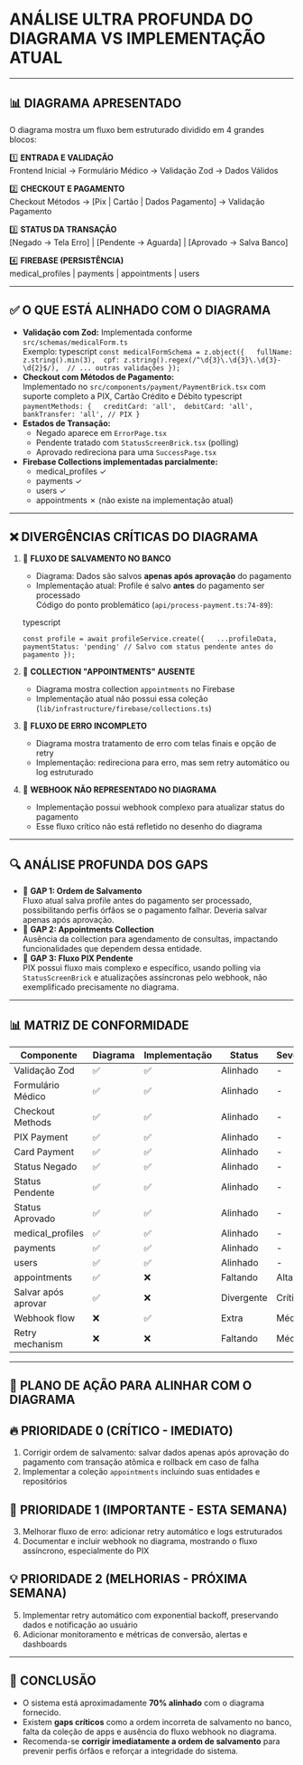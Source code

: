 # ANÁLISE ULTRA PROFUNDA DO DIAGRAMA VS IMPLEMENTAÇÃO ATUAL

---

## 📊 DIAGRAMA APRESENTADO

O diagrama mostra um fluxo bem estruturado dividido em 4 grandes blocos:

1️⃣ **ENTRADA E VALIDAÇÃO**  
Frontend Inicial → Formulário Médico → Validação Zod → Dados Válidos

2️⃣ **CHECKOUT E PAGAMENTO**  
Checkout Métodos → [Pix | Cartão | Dados Pagamento] → Validação Pagamento

3️⃣ **STATUS DA TRANSAÇÃO**  
[Negado → Tela Erro] | [Pendente → Aguarda] | [Aprovado → Salva Banco]

4️⃣ **FIREBASE (PERSISTÊNCIA)**  
medical_profiles | payments | appointments | users

---

## ✅ O QUE ESTÁ ALINHADO COM O DIAGRAMA

- **Validação com Zod:** Implementada conforme `src/schemas/medicalForm.ts`  
   Exemplo:
  typescript
  `const medicalFormSchema = z.object({   fullName: z.string().min(3),  cpf: z.string().regex(/^\d{3}\.\d{3}\.\d{3}-\d{2}$/),  // ... outras validações });`
- **Checkout com Métodos de Pagamento:**  
   Implementado no `src/components/payment/PaymentBrick.tsx` com suporte completo a PIX, Cartão Crédito e Débito
  typescript
  `paymentMethods: {   creditCard: 'all',  debitCard: 'all',  bankTransfer: 'all', // PIX }`
- **Estados de Transação:**
  - Negado aparece em `ErrorPage.tsx`
  - Pendente tratado com `StatusScreenBrick.tsx` (polling)
  - Aprovado redireciona para uma `SuccessPage.tsx`
- **Firebase Collections implementadas parcialmente:**
  - medical_profiles ✓
  - payments ✓
  - users ✓
  - appointments ✗ (não existe na implementação atual)

---

## ❌ DIVERGÊNCIAS CRÍTICAS DO DIAGRAMA

1. 🔴 **FLUXO DE SALVAMENTO NO BANCO**

   - Diagrama: Dados são salvos **apenas após aprovação** do pagamento
   - Implementação atual: Profile é salvo **antes** do pagamento ser processado  
      Código do ponto problemático (`api/process-payment.ts:74-89`):

   typescript

   `const profile = await profileService.create({   ...profileData,  paymentStatus: 'pending' // Salvo com status pendente antes do pagamento });`

2. 🔴 **COLLECTION "APPOINTMENTS" AUSENTE**

   - Diagrama mostra collection `appointments` no Firebase
   - Implementação atual não possui essa coleção (`lib/infrastructure/firebase/collections.ts`)

3. 🔴 **FLUXO DE ERRO INCOMPLETO**

   - Diagrama mostra tratamento de erro com telas finais e opção de retry
   - Implementação: redireciona para erro, mas sem retry automático ou log estruturado

4. 🔴 **WEBHOOK NÃO REPRESENTADO NO DIAGRAMA**

   - Implementação possui webhook complexo para atualizar status do pagamento
   - Esse fluxo crítico não está refletido no desenho do diagrama

---

## 🔍 ANÁLISE PROFUNDA DOS GAPS

- 📍 **GAP 1: Ordem de Salvamento**  
   Fluxo atual salva profile antes do pagamento ser processado, possibilitando perfis órfãos se o pagamento falhar. Deveria salvar apenas após aprovação.
- 📍 **GAP 2: Appointments Collection**  
   Ausência da collection para agendamento de consultas, impactando funcionalidades que dependem dessa entidade.
- 📍 **GAP 3: Fluxo PIX Pendente**  
   PIX possui fluxo mais complexo e específico, usando polling via `StatusScreenBrick` e atualizações assíncronas pelo webhook, não exemplificado precisamente no diagrama.

---

## 📊 MATRIZ DE CONFORMIDADE

| Componente          | Diagrama | Implementação | Status     | Severidade |
| ------------------- | -------- | ------------- | ---------- | ---------- |
| Validação Zod       | ✅       | ✅            | Alinhado   | -          |
| Formulário Médico   | ✅       | ✅            | Alinhado   | -          |
| Checkout Methods    | ✅       | ✅            | Alinhado   | -          |
| PIX Payment         | ✅       | ✅            | Alinhado   | -          |
| Card Payment        | ✅       | ✅            | Alinhado   | -          |
| Status Negado       | ✅       | ✅            | Alinhado   | -          |
| Status Pendente     | ✅       | ✅            | Alinhado   | -          |
| Status Aprovado     | ✅       | ✅            | Alinhado   | -          |
| medical_profiles    | ✅       | ✅            | Alinhado   | -          |
| payments            | ✅       | ✅            | Alinhado   | -          |
| users               | ✅       | ✅            | Alinhado   | -          |
| appointments        | ✅       | ❌            | Faltando   | Alta       |
| Salvar após aprovar | ✅       | ❌            | Divergente | Crítica    |
| Webhook flow        | ❌       | ✅            | Extra      | Média      |
| Retry mechanism     | ❌       | ❌            | Faltando   | Média      |

---

## 🎯 PLANO DE AÇÃO PARA ALINHAR COM O DIAGRAMA

## 🔥 PRIORIDADE 0 (CRÍTICO - IMEDIATO)

1. Corrigir ordem de salvamento: salvar dados apenas após aprovação do pagamento com transação atômica e rollback em caso de falha
2. Implementar a coleção `appointments` incluindo suas entidades e repositórios

## 📌 PRIORIDADE 1 (IMPORTANTE - ESTA SEMANA)

3. Melhorar fluxo de erro: adicionar retry automático e logs estruturados
4. Documentar e incluir webhook no diagrama, mostrando o fluxo assíncrono, especialmente do PIX

## 💡 PRIORIDADE 2 (MELHORIAS - PRÓXIMA SEMANA)

5. Implementar retry automático com exponential backoff, preservando dados e notificação ao usuário
6. Adicionar monitoramento e métricas de conversão, alertas e dashboards

---

## 🏁 CONCLUSÃO

- O sistema está aproximadamente **70% alinhado** com o diagrama fornecido.
- Existem **gaps críticos** como a ordem incorreta de salvamento no banco, falta da coleção de apps e ausência do fluxo webhook no diagrama.
- Recomenda-se **corrigir imediatamente a ordem de salvamento** para prevenir perfis órfãos e reforçar a integridade do sistema.
